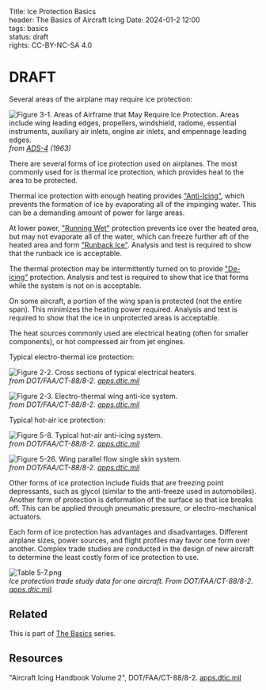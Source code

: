 Title: Ice Protection Basics       
header: The Basics of Aircraft Icing
Date: 2024-01-2 12:00  
tags: basics  
status: draft  
rights: CC-BY-NC-SA 4.0

# DRAFT
 
Several areas of the airplane may require ice protection: 

![Figure 3-1. Areas of Airframe that May Require Ice Protection. 
Areas include wing leading edges, propellers, windshield, radome,
essential instruments, auxiliary air inlets, engine air inlets, 
and empennage leading edges.](/images/ads4/Figure3-1.png)  
_from [ADS-4](https://apps.dtic.mil/sti/citations/AD0608865) (1963)_  

There are several forms of ice protection used on airplanes. 
The most commonly used for is thermal ice protection, 
which provides heat to the area to be protected. 

Thermal ice protection with enough heating provides ["Anti-Icing"]({filename}Nomenclature.md#anti-icing), 
which prevents the formation of ice by evaporating all of the impinging water. 
This can be a demanding amount of power for large areas.  

At lower power, ["Running Wet"]({filename}Nomenclature.md#running-wet) protection prevents ice over the heated area, 
but may not evaporate all of the water, which can freeze further aft of the heated area 
and form ["Runback Ice"]({filename}Nomenclature.md#runback-ice). 
Analysis and test is required to show that the runback ice is acceptable. 

The thermal protection may be intermittently turned on to provide ["De-icing"]({filename}Nomenclature.md#deicing) protection. 
Analysis and test is required to show that ice that forms while the system is not on is acceptable. 

On some aircraft, a portion of the wing span is protected 
(not the entire span). This minimizes the heating power required. 
Analysis and test is required to show that the ice in unprotected areas is acceptable.

The heat sources commonly used are electrical heating (often for smaller components), 
or hot compressed air from jet engines.  

Typical electro-thermal ice protection:  

![Figure 2-2. Cross sections of typical electrical heaters.](/images%2FFAA%20Handbook%20volume%202%2FFigure%202-2.png)  
_from DOT/FAA/CT-88/8-2. [apps.dtic.mil](https://apps.dtic.mil/sti/pdfs/ADA238040.pdf)_  

![Figure 2-3. Electro-thermal wing anti-ice system.](/images%2FFAA%20Handbook%20volume%202%2FFigure%202-3.png)  
_from DOT/FAA/CT-88/8-2. [apps.dtic.mil](https://apps.dtic.mil/sti/pdfs/ADA238040.pdf)_  

Typical hot-air ice protection:  

![Figure 5-8. Typical hot-air anti-icing system.](/images%2FFAA%20Handbook%20volume%202%2FFigure%205-8.png)  
_from DOT/FAA/CT-88/8-2. [apps.dtic.mil](https://apps.dtic.mil/sti/pdfs/ADA238040.pdf)_  

![Figure 5-26. Wing parallel flow single skin system.](/images%2FFAA%20Handbook%20volume%202%2FFigure%205-26.png)  
_from DOT/FAA/CT-88/8-2. [apps.dtic.mil](https://apps.dtic.mil/sti/pdfs/ADA238040.pdf)_  

Other forms of ice protection include fluids that are freezing point depressants, 
such as glycol (similar to the anti-freeze used in automobiles). 
Another form of protection is deformation of the surface so that ice breaks off. 
This can be applied through pneumatic pressure, or electro-mechanical actuators. 

Each form of ice protection has advantages and disadvantages. 
Different airplane sizes, power sources, and flight profiles may favor one form 
over another. Complex trade studies are conducted in the design 
of new aircraft to determine the least costly form of ice protection to use. 

![Table 5-7.png](/images%2FFAA%20Handbook%20volume%202%2FTable%205-7.png)  
_Ice protection trade study data for one aircraft. From DOT/FAA/CT-88/8-2. [apps.dtic.mil](https://apps.dtic.mil/sti/pdfs/ADA238040.pdf)._  

## Related  

This is part of [The Basics]({filename}basics.md) series.  

## Resources  

"Aircraft Icing Handbook Volume 2", DOT/FAA/CT-88/8-2. [apps.dtic.mil](https://apps.dtic.mil/sti/pdfs/ADA238040.pdf)  
